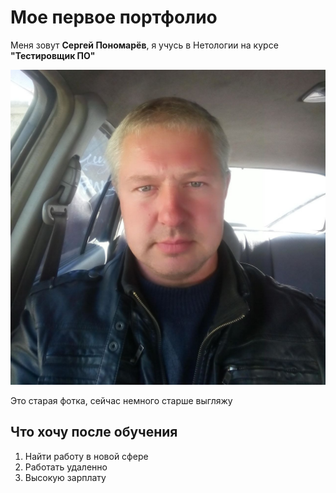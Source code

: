 # Мое первое портфолио

Меня зовут **Сергей Пономарёв**, я учусь в Нетологии на курсе **"Тестировщик ПО"**

![](img/MyPhoto.jpg)

Это старая фотка, сейчас немного старше выгляжу

## Что хочу после обучения

1. Найти работу в новой сфере
2. Работать удаленно
3. Высокую зарплату